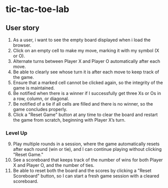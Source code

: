 # tic-tac-toe-lab

## User story
1. As a user, i want to see the empty board displayed when i load the browser.
2. Click on an empty cell to make my move, marking it with my symbol (X or O).
3. Alternate turns between Player X and Player O automatically after each move.
4. Be able to clearly see whose turn it is after each move to keep track of the game.
5. Ensure that a marked cell cannot be clicked again, so the integrity of the game is maintained.
6. Be notified when there is a winner if I successfully get three Xs or Os in a row, column, or diagonal.
7. Be notified of a tie if all cells are filled and there is no winner, so the game concludes properly.
8. Click a "Reset Game" button at any time to clear the board and restart the game from scratch, beginning with Player X’s turn.
### Level Up
9. Play multiple rounds in a session, where the game automatically resets after each round (win or tie), and I can continue playing without clicking "Reset Game."
10. See a scoreboard that keeps track of the number of wins for both Player X and Player O, and the number of ties.
11. Be able to reset both the board and the scores by clicking a "Reset Scoreboard" button, so I can start a fresh game session with a cleared scoreboard.
